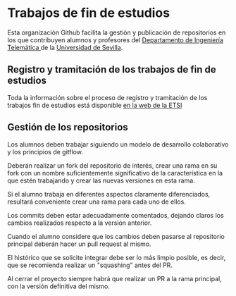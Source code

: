 # Trabajos de fin de estudios
Esta organización Github facilita la gestión y publicación de repositorios en los que contribuyen alumnos y profesores del <a href="https://departamento.us.es/ingtelematica/"> Departamento de Ingeniería Telemática </a> de la <a href="https://www.us.es/"> Universidad de Sevilla</a>.

## Registro y tramitación de los trabajos de fin de estudios
Toda la información sobre el proceso de registro y tramitación de los trabajos fin de estudios está disponible <a href="https://etsi.us.es/servicios-universitarios/secretaria/registro-y-tramitacion-de-tfgtfm"> en la web de la ETSI </a>

## Gestión de los repositorios
Los alumnos deben trabajar siguiendo un modelo de desarrollo colaborativo y los principios de gitflow.

Deberán realizar un fork del repositorio de interés, crear una rama en su fork con un nombre suficientemente significativo de la característica en la que estén trabajando y crear las nuevas versiones en esta rama.

Si el alumno trabaja en diferentes aspectos claramente diferenciados, resultará conveniente crear una rama para cada uno de ellos.

Los commits deben estar adecuadamente comentados, dejando claros los cambios realizados respecto a la versión anterior.

Cuando el alumno considere que los cambios deben pasarse al repositorio principal deberán hacer un pull request al mismo. 

El histórico que se solicite integrar debe ser lo más limpio posible, es decir, que se recomienda realizar un "squashing" antes del PR.

Al cerrar el proyecto siempre habrá que realizar un PR a la rama principal, con la versión definitiva del mismo.
